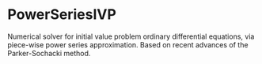 # PowerSeriesIVP
Numerical solver for initial value problem ordinary differential equations, via piece-wise power series approximation. Based on recent advances of the Parker-Sochacki method.